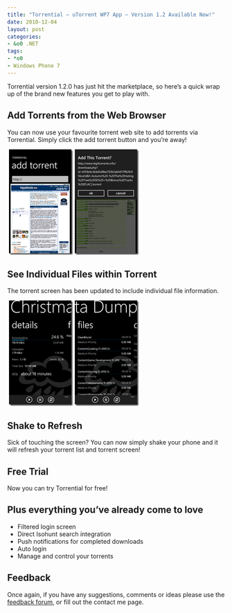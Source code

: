 ```yaml
---
title: "Torrential – uTorrent WP7 App – Version 1.2 Available Now!"
date: 2010-12-04
layout: post
categories:
- &o0 .NET
tags:
- *o0
- Windows Phone 7
---
```


<p>Torrential version 1.2.0 has just hit the marketplace, so here’s a quick wrap up of the brand new features you get to play with.</p>  <h2>Add Torrents from the Web Browser</h2>  <p>You can now use your favourite torrent web site to add torrents via Torrential. Simply click the add torrent button and you’re away!</p>  <p>&#160;<a href="/wp-content/uploads/2010/12/AddTorrent.png"><img style="border-right-width: 0px; display: inline; border-top-width: 0px; border-bottom-width: 0px; border-left-width: 0px" title="AddTorrent" border="0" alt="AddTorrent" src="/wp-content/uploads/2010/12/AddTorrent_thumb.png" width="148" height="244" /></a> <a href="/wp-content/uploads/2010/12/AddDialog.png"><img style="border-right-width: 0px; display: inline; border-top-width: 0px; border-bottom-width: 0px; border-left-width: 0px" title="AddDialog" border="0" alt="AddDialog" src="/wp-content/uploads/2010/12/AddDialog_thumb.png" width="148" height="244" /></a></p>  <p></p>  <p></p>  <h2>See Individual Files within Torrent</h2>  <p>The torrent screen has been updated to include individual file information.</p>  <p>&#160;<a href="/wp-content/uploads/2010/12/TorrentDetail.png"><img style="border-right-width: 0px; display: inline; border-top-width: 0px; border-bottom-width: 0px; border-left-width: 0px" title="TorrentDetail" border="0" alt="TorrentDetail" src="/wp-content/uploads/2010/12/TorrentDetail_thumb.png" width="148" height="244" /></a> <a href="/wp-content/uploads/2010/12/Files.png"><img style="border-right-width: 0px; display: inline; border-top-width: 0px; border-bottom-width: 0px; border-left-width: 0px" title="Files" border="0" alt="Files" src="/wp-content/uploads/2010/12/Files_thumb.png" width="148" height="244" /></a></p>  <p></p>  <p></p>  <h2>Shake to Refresh</h2>  <p>Sick of touching the screen? You can now simply shake your phone and it will refresh your torrent list and torrent screen!</p>  <h2>Free Trial</h2>  <p>Now you can try Torrential for free! </p>  <h2>Plus everything you’ve already come to love</h2>  <ul>   <li>Filtered login screen </li>    <li>Direct Isohunt search integration </li>    <li>Push notifications for completed downloads </li>    <li>Auto login </li>    <li>Manage and control your torrents </li> </ul>  <h2>Feedback</h2>  <p>Once again, if you have any suggestions, comments or ideas please use the <a title="Feedback Forum" href="http://torrential.uservoice.com/forums/88381" target="_blank">feedback forum</a>, or fill out the contact me page.</p>
